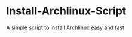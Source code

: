 Install-Archlinux-Script
========================

A simple script to install Archlinux easy and fast
